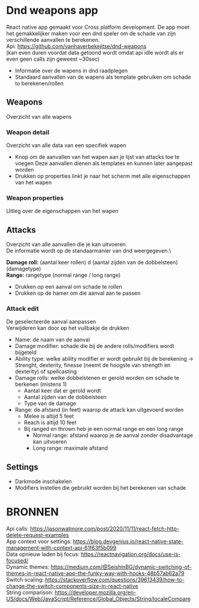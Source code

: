 # Dnd weapons app

React native app gemaakt voor Cross platform development. De app moet het gemakkelijker maken voor een dnd speler om de schade van zijn verschillende aanvallen te berekenen.\
Api: https://github.com/vanhaverbekejitse/dnd-weapons \
(kan even duren voordat data getoond wordt omdat api idle wordt als er even geen calls zijn geweest ~30sec)

- Informatie over de wapens in dnd raadplegen
- Standaard aanvallen van de wapens als template gebruiken om schade to berekenen/rollen

## Weapons

Overzicht van alle wapens

### Weapon detail

Overzicht van alle data van een specifiek wapen

- Knop om de aanvallen van het wapen aan je lijst van attacks toe te voegen
  Deze aanvallen dienen als templates en kunnen later aangepast worden
- Drukken op properties linkt je naar het scherm met alle eigenschappen van het wapen

### Weapon properties

Uitleg over de eigenschappen van het wapen

## Attacks

Overzicht van alle aanvallen die je kan uitvoeren.\
De informatie wordt op de standaarmanier van dnd weergegeven.\

**Damage roll:** (aantal keer rollen) d (aantal zijden van de dobbelsteen) (damagetype)\
**Range:** rangetype (normal range / long range)

- Drukken op een aanval om schade te rollen
- Drukken op de hamer om die aanval aan te passen

### Attack edit

De geselecteerde aanval aanpassen\
Verwijderen kan door op het vuilbakje de drukken

- Name: de naam van de aanval
- Damage modifier: schade die bij de andere rolls/modifiers wordt bijgeteld
- Ability type: welke ability modifier er wordt gebruikt bij de berekening
  -> Strenght, dexterity, finesse (neemt de hoogste van strength en dexterity) of spellcasting
- Damage rolls: welke dobbelstenen er gerold worden om schade te berkenen (mistens 1)
  - Aantal keer dat er gerold wordt
  - Aantal zijden van de dobbelsteen
  - Type van de damage
- Range: de afstand (in feet) waarop de attack kan uitgevoerd worden
  - Melee is altijd 5 feet
  - Reach is altijd 10 feet
  - Bij ranged en thrown heb je een normal range en een long range
    - Normal range: afstand waarop je de aanval zonder disadvantage kan uitvoeren
    - Long range: maximale afstand

## Settings

- Darkmode inschakelen
- Modifiers instellen die gebruikt worden bij het berekenen van schade

# BRONNEN

Api calls: https://jasonwatmore.com/post/2020/11/11/react-fetch-http-delete-request-examples \
App context voor settings: https://blog.devgenius.io/react-native-state-management-with-context-api-61f63f5b099 \
Data opnieuw laden bij focus: https://reactnavigation.org/docs/use-is-focused/ \
Dynamic themes: https://medium.com/@SeishinBG/dynamic-switching-of-themes-in-react-native-app-the-funky-way-with-hooks-48b57ab62a79 \
Switch scaling: https://stackoverflow.com/questions/39613439/how-to-change-the-switch-components-size-in-react-native \
String comparison: https://developer.mozilla.org/en-US/docs/Web/JavaScript/Reference/Global_Objects/String/localeCompare
